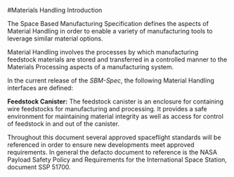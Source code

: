 #Materials Handling Introduction

The Space Based Manufacturing Specification defines the aspects of Material Handling in order to enable a variety of manufacturing tools to leverage similar material options.

Material Handling involves the processes by which manufacturing feedstock materials are stored and transferred in a controlled manner to the Materials Processing aspects of a manufacturing system.

In the current release of the _SBM-Spec_, the following Material Handling interfaces are defined:

**Feedstock Canister:** The feedstock canister is an enclosure for containing wire feedstocks for manufacturing and processing. It provides a safe environment for maintaining material integrity as well as access for control of feedstock in and out of the canister.

Throughout this document several approved spaceflight standards will be referenced in order to ensure new developments meet approved requirements. In general the defacto document to reference is the NASA Payload Safety Policy and Requirements for the International Space Station, document SSP 51700.
